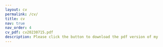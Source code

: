 ```yaml
---
layout: cv
permalink: /cv/
title: cv
nav: true
nav_order: 4
cv_pdf: cv20230715.pdf
description: Please click the button to download the pdf version of my CV. :point_right:
---
```

